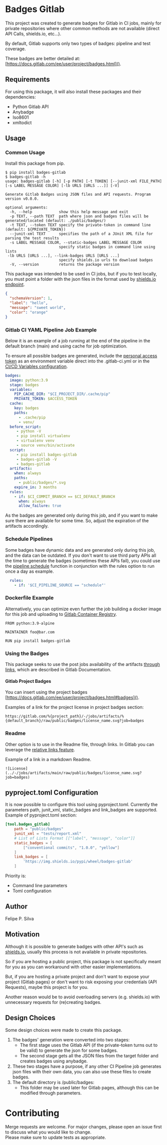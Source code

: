# Badges Gitlab

This project was created to generate badges for Gitlab in CI jobs, mainly for private repositories where
other common methods are not available (direct API Calls, shields.io, etc...).

By default, Gitlab supports only two types of badges: pipeline and test coverage.

These badges are better detailed at: [https://docs.gitlab.com/ee/user/project/badges.html]().
    
## Requirements

For using this package, it will also install these packages and their dependencies:
- Python Gitlab API
- Anybadge
- Iso8601
- xmltodict

## Usage 

### Common Usage

Install this package from pip.

```code
$ pip install badges-gitlab
$ badges-gitlab -h 
usage: badges-gitlab [-h] [-p PATH] [-t TOKEN] [--junit-xml FILE_PATH] [-s LABEL MESSAGE COLOR] [-lb URLS [URLS ...]] [-V]

Generate Gitlab Badges using JSON files and API requests. Program version v0.0.0.

optional arguments:
  -h, --help            show this help message and exit
  -p TEXT, --path TEXT  path where json and badges files will be generated/located (default: ./public/badges/)
  -t TEXT, --token TEXT specify the private-token in command line (default: ${PRIVATE_TOKEN})
  --junit-xml TEXT      specifies the path of a JUnit XML file for parsing the test results
  -s LABEL MESSAGE COLOR, --static-badges LABEL MESSAGE COLOR
                        specify static badges in command line using lists
 -lb URLS [URLS ...], --link-badges URLS [URLS ...]
                        specify shields.io urls to download badges
  -V, --version         returns the package version
```
This package was intended to be used in CI jobs, but if you to test locally, you must point a 
folder with the json files in the format used by [shields.io endpoint](https://shields.io/endpoint).
```json
{
  "schemaVersion": 1,
  "label": "hello",
  "message": "sweet world",
  "color": "orange"
}
```

### Gitlab CI YAML Pipeline Job Example

Below it is an example of a job running at the end of the pipeline in the default branch (main) 
and using cache for job optimization.

To ensure all possible badges are generated, include the [personal access token](https://docs.gitlab.com/ee/user/profile/personal_access_tokens.html) 
as an environment variable direct into the .gitlab-ci.yml or 
in the [CI/CD Variables configuration](https://docs.gitlab.com/ee/ci/variables/).

```yaml
badges:
  image: python:3.9
  stage: badges
  variables:
    PIP_CACHE_DIR: "$CI_PROJECT_DIR/.cache/pip"
    PRIVATE_TOKEN: $ACCESS_TOKEN
  cache:
    key: badges
    paths:
      - .cache/pip
      - venv/
  before_script:
     - python -V        
     - pip install virtualenv
     - virtualenv venv
     - source venv/bin/activate
  script:
     - pip install badges-gitlab
     - badges-gitlab -V
     - badges-gitlab
  artifacts:
    when: always
    paths:
      - public/badges/*.svg
    expire_in: 3 months
  rules:
    - if: $CI_COMMIT_BRANCH == $CI_DEFAULT_BRANCH
      when: always
      allow_failure: true
 ```

As the badges are generated only during this job, and if you want to make sure there are available for some 
time. So, adjust the expiration of the artifacts accordingly.

### Schedule Pipelines

Some badges have dynamic data and are generated only during this job, and the data can be outdated.
If you don't want to use third party APIs all the time to generate the badges (sometimes these APIs fail), you could use the 
[pipeline schedule](https://docs.gitlab.com/ee/ci/pipelines/schedules.html) 
function in conjunction with the rules option to run once a day as example.

```yaml
  rules:
    - if: '$CI_PIPELINE_SOURCE == "schedule"'
```

### Dockerfile Example

Alternatively, you can optimize even further the job building a docker image for this job and uploading
to [Gitlab Container Registry](https://docs.gitlab.com/ee/user/packages/container_registry).

```
FROM python:3.9-alpine

MAINTAINER foo@bar.com

RUN pip install badges-gitlab
```

### Using the Badges

This package seeks to use the post jobs availability of the artifacts 
[through links](https://docs.gitlab.com/ee/ci/pipelines/job_artifacts.html#access-the-latest-job-artifacts-by-url), 
which are described in Gitlab  Documentation.

#### Gitlab Project Badges

You can insert using the project badges [https://docs.gitlab.com/ee/user/project/badges.html#badges]().

Examples of a link for the project license in project badges section:

```
https://gitlab.com/%{project_path}/-/jobs/artifacts/%{default_branch}/raw/public/badges/license_name.svg?job=badges
```

### Readme

Other option is to use in the Readme file, through links. In Gitlab you can leverage the [relative links
feature](https://docs.gitlab.com/ee/user/markdown.html#links).

Example of a link in a markdown Readme.

```
![License](../-/jobs/artifacts/main/raw/public/badges/license_name.svg?job=badges)
```
 ## pyproject.toml Configuration

It is now possible to configure this tool using pyproject.toml. 
Currently the parameters path, junit_xml, static_badges and link_badges are supported.
Example of pyproject.toml section:
```toml
[tool.badges_gitlab]
    path = "public/badges"
    junit_xml = "tests/report.xml"
    # List of Lists Format [["label", "message", "color"]]
    static_badges = [
        ["conventional commits", "1.0.0", "yellow"]
    ]
    link_badges = [
        'https://img.shields.io/pypi/wheel/badges-gitlab'
    ]
```
Priority is:
- Command line parameters
- Toml configuration

## Author

Felipe P. Silva

## Motivation

Although it is possible to generate badges with other API's such as [shields.io](http://shields.io), 
usually this process is not available in private repositories.

So if you are hosting a public project, this package is not specifically meant 
for you as you can workaround with other easier implementations.

But, if you are hosting a private project and don't want to expose your project (Gitlab pages) 
or don't want to risk exposing your credentials (API Requests), maybe this project is for you.

Another reason would be to avoid overloading servers (e.g. shields.io) with unnecessary 
requests for (re)creating badges.

## Design Choices

Some design choices were made to create this package.
1. The badges' generation were converted into two stages:
    - The first stage uses the Gitlab API (if the private-token turns out to be valid) to generate the json for some badges.
    - The second stage gets all the JSON files from the target folder and creates badges using anybadge.
2. These two stages have a purpose, if any other CI Pipeline job generates json files with their own data, you can also use these files to create badges.
3. The default directory is /public/badges:
    - This folder may be used later for Gitlab pages, although this can be modified through parameters.

# Contributing
Merge requests are welcome. For major changes, please open an issue first to discuss what you would like to change.\
Please make sure to update tests as appropriate.
